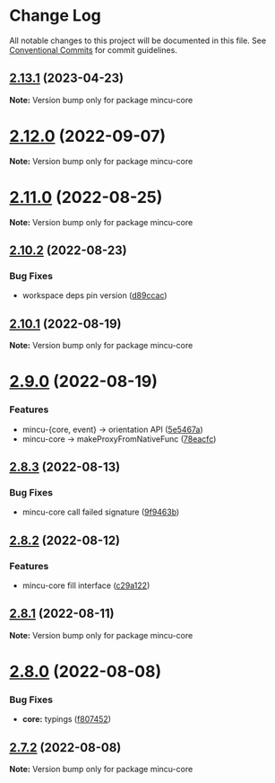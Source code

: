 # Change Log

All notable changes to this project will be documented in this file.
See [Conventional Commits](https://conventionalcommits.org) for commit guidelines.

## [2.13.1](https://github.com/ncuhome/mincu/compare/v2.13.0...v2.13.1) (2023-04-23)

**Note:** Version bump only for package mincu-core

# [2.12.0](https://github.com/ncuhome/mincu/compare/v2.11.0...v2.12.0) (2022-09-07)

**Note:** Version bump only for package mincu-core

# [2.11.0](https://github.com/ncuhome/mincu/compare/v2.10.3...v2.11.0) (2022-08-25)

**Note:** Version bump only for package mincu-core

## [2.10.2](https://github.com/ncuhome/mincu/compare/v2.10.1...v2.10.2) (2022-08-23)

### Bug Fixes

* workspace deps pin version ([d89ccac](https://github.com/ncuhome/mincu/commit/d89ccacb4085ac5d020219b202343da433743942))

## [2.10.1](https://github.com/ncuhome/mincu/compare/v2.10.0...v2.10.1) (2022-08-19)

**Note:** Version bump only for package mincu-core

# [2.9.0](https://github.com/ncuhome/mincu/compare/v2.8.3...v2.9.0) (2022-08-19)

### Features

* mincu-{core, event} -> orientation API ([5e5467a](https://github.com/ncuhome/mincu/commit/5e5467a7199276c99460f11e5e428afd49354862))
* mincu-core -> makeProxyFromNativeFunc ([78eacfc](https://github.com/ncuhome/mincu/commit/78eacfc6998fb2dda213531e1b8daea9b836f2ec))

## [2.8.3](https://github.com/ncuhome/mincu/compare/v2.8.2...v2.8.3) (2022-08-13)

### Bug Fixes

* mincu-core call failed signature ([9f9463b](https://github.com/ncuhome/mincu/commit/9f9463be83f615e37f20f52652cdad953e14dcf0))

## [2.8.2](https://github.com/ncuhome/mincu/compare/v2.8.1...v2.8.2) (2022-08-12)

### Features

* mincu-core fill interface ([c29a122](https://github.com/ncuhome/mincu/commit/c29a122d2980332e959b4bd9960a3bd09b56f72c))

## [2.8.1](https://github.com/ncuhome/mincu/compare/v2.8.0...v2.8.1) (2022-08-11)

**Note:** Version bump only for package mincu-core

# [2.8.0](https://github.com/ncuhome/mincu/compare/v2.7.0...v2.8.0) (2022-08-08)

### Bug Fixes

* **core:** typings ([f807452](https://github.com/ncuhome/mincu/commit/f807452e9aa62dd785a82d6275e7afe510b998b6))

## [2.7.2](https://github.com/ncuhome/mincu/compare/v2.7.1...v2.7.2) (2022-08-08)

**Note:** Version bump only for package mincu-core

